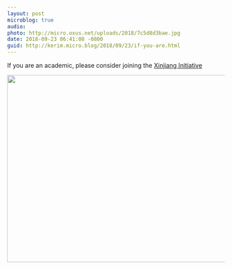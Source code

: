 ```yaml
---
layout: post
microblog: true
audio: 
photo: http://micro.oxus.net/uploads/2018/7c5d8d3bae.jpg
date: 2018-09-23 06:41:08 -0800
guid: http://kerim.micro.blog/2018/09/23/if-you-are.html
---
```

If you are an academic, please consider joining the [Xinjiang Initiative](https://xinjianginitiative.wixsite.com/xjinitiative)



<img src="http://micro.oxus.net/uploads/2018/7c5d8d3bae.jpg" width="600" height="433" />
